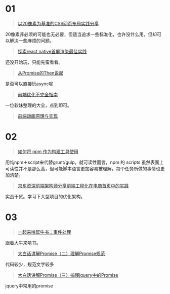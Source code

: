 # 01


> [以20像素为基准的CSS网页布局实践分享](http://www.zhangxinxu.com/wordpress/2016/03/css-layout-base-20px/)

20像素非必须的可能也无必要，但适当追求一些标准化，也许没什么用，但却可以解决一些麻烦的问题。

> [探索react native首屏渲染最佳实践](http://www.alloyteam.com/2016/03/best-practice-in-react-native/)

还没开始玩，只能先蛮看看。

> [从Promise的Then说起](http://www.alloyteam.com/2016/03/from-the-promise-then-said-on/)

是否可以直接玩async呢

> [前端优化不完全指南](http://aotu.io/notes/2016/03/16/optimization/)

一位软妹整理的大全，点到即可。

> [前端动画原理与实现](http://matrix.h5jun.com/slide/show?id=117#/)


# 02

> [如何将 npm 作为构建工具使用](http://web.jobbole.com/85478/)

用纯npm＋script来代替grunt/gulp。就可读性而言，npm 的 scripts 虽然表面上可读性并不是那么高，但可能脚本语言更加容易被理解，每个任务所做的事情也更加清楚。

> [京东资深前端架构师分享前端工程化在电商首页中的实践](http://dwz.cn/30KUde)

实战干货。学习下大型项目的优化架构。


# 03

> [一起来啃犀牛书：事件处理](http://yalishizhude.github.io/2016/03/14/rhinoceros-event/)

跟着大牛来啃书。

> [大白话讲解Promise（二）理解Promise规范](http://www.cnblogs.com/lvdabao/p/5320705.html)

代码较少，规范文字较多

> [大白话讲解Promise（三）搞懂jquery中的Promise](http://www.cnblogs.com/lvdabao/p/jquery-deferred.html)

jquery中常用的promise

> []()

> []()

> []()

> []()

> []()

> []()

> []()

> []()

> []()

> []()

> []()

> []()

> []()

> []()

> []()

> []()

> []()

> []()

> []()

> []()

> []()

> []()

> []()

> []()

> []()

> []()

> []()
